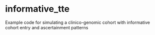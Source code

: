 # informative_tte

Example code for simulating a clinico-genomic cohort with informative cohort entry and ascertainment patterns
